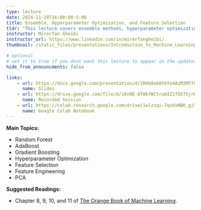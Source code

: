 ```yaml
---
type: lecture
date: 2024-11-28T16:00:00-5:00
title: Ensemble, Hyperparameter Optimization, and Feature Selection
tldr: "This lecture covers ensemble methods, hyperparameter optimization, and feature selection."
instructor: Mirerfan Gheibi
instructor_url: https://www.linkedin.com/in/mirerfangheibi/
thumbnail: /static_files/presentations/Introduction_to_Machine_Learning_-_06.png

# optional
# set it to true if you dont want this lecture to appear in the updates section
hide_from_announcments: false

links: 
    - url: https://docs.google.com/presentation/d/1RHU8aX8VkYo4AzM2MTfGGrxyf2dDhoQhOQZYcBsgT_I
      name: Slides
    - url: https://drive.google.com/file/d/16n9E-8TWkYWCtrum3Z1fOX75jrWpBlTP
      name: Recorded Session
    - url: https://colab.research.google.com/drive/1wlzzqi-7qvXxNBK_gj5TPZQxx8sMAlL-
      name: Google Colab Notebook
---
```

**Main Topics:**
- Random Forest
- AdaBoost
- Gradient Boosting
- Hyperparameter Optimization
- Feature Selection
- Feature Engineering
- PCA

**Suggested Readings:**
- Chapter 8, 9, 10, and 11 of [The Orange Book of Machine Learning](https://leanpub.com/TOBoML).
